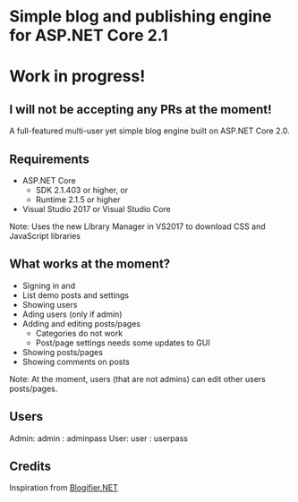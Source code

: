 # Simple blog and publishing engine for ASP.NET Core 2.1
# Work in progress!

## I will not be accepting any PRs at the moment!

A full-featured multi-user yet simple blog engine built on ASP.NET Core 2.0.

## Requirements
* ASP.NET Core
  * SDK 2.1.403 or higher, or
  * Runtime 2.1.5 or higher
* Visual Studio 2017 or Visual Studio Core

Note: Uses the new Library Manager in VS2017 to download CSS and JavaScript libraries

## What works at the moment?
* Signing in and 
* List demo posts and settings
* Showing users
* Ading users (only if admin)
* Adding and editing posts/pages
  * Categories do not work
  * Post/page settings needs some updates to GUI
* Showing posts/pages
* Showing comments on posts

Note: At the moment, users (that are not admins) can edit other users posts/pages.

## Users
Admin: admin : adminpass
User: user : userpass

## Credits
Inspiration from [Blogifier.NET](https://github.com/blogifierdotnet/Blogifier)
